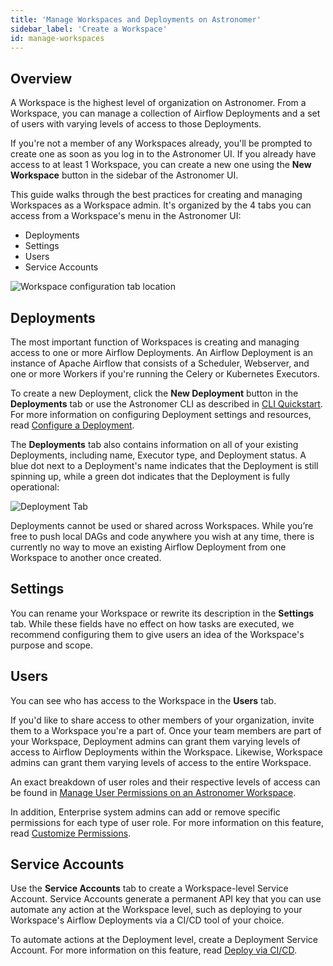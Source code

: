 ```yaml
---
title: 'Manage Workspaces and Deployments on Astronomer'
sidebar_label: 'Create a Workspace'
id: manage-workspaces
---
```


## Overview

A Workspace is the highest level of organization on Astronomer. From a Workspace, you can manage a collection of Airflow Deployments and a set of users with varying levels of access to those Deployments.

If you're not a member of any Workspaces already, you'll be prompted to create one as soon as you log in to the Astronomer UI. If you already have access to at least 1 Workspace, you can create a new one using the **New Workspace** button in the sidebar of the Astronomer UI.

This guide walks through the best practices for creating and managing Workspaces as a Workspace admin. It's organized by the 4 tabs you can access from a Workspace's menu in the Astronomer UI:

* Deployments
* Settings
* Users
* Service Accounts

![Workspace configuration tab location](https://assets2.astronomer.io/main/docs/astronomer-ui/v0.23-workspace.png)

## Deployments

The most important function of Workspaces is creating and managing access to one or more Airflow Deployments. An Airflow Deployment is an instance of Apache Airflow that consists of a Scheduler, Webserver, and one or more Workers if you're running the Celery or Kubernetes Executors.

To create a new Deployment, click the **New Deployment** button in the **Deployments** tab or use the Astronomer CLI as described in [CLI Quickstart](enterprise/cli-quickstart). For more information on configuring Deployment settings and resources, read [Configure a Deployment](enterprise/configure-deployment).

The **Deployments** tab also contains information on all of your existing Deployments, including name, Executor type, and Deployment status. A blue dot next to a Deployment's name indicates that the Deployment is still spinning up, while a green dot indicates that the Deployment is fully operational:

![Deployment Tab](https://assets2.astronomer.io/main/docs/astronomer-ui/v0.12-deployments.png)

Deployments cannot be used or shared across Workspaces. While you’re free to push local DAGs and code anywhere you wish at any time, there is currently no way to move an existing Airflow Deployment from one Workspace to another once created.

## Settings

You can rename your Workspace or rewrite its description in the **Settings** tab. While these fields have no effect on how tasks are executed, we recommend configuring them to give users an idea of the Workspace's purpose and scope.

## Users

You can see who has access to the Workspace in the **Users** tab.

If you'd like to share access to other members of your organization, invite them to a Workspace you're a part of. Once your team members are part of your Workspace, Deployment admins can grant them varying levels of access to Airflow Deployments within the Workspace. Likewise, Workspace admins can grant them varying levels of access to the entire Workspace.

An exact breakdown of user roles and their respective levels of access can be found in [Manage User Permissions on an Astronomer Workspace](enterprise/workspace-permissions).

In addition, Enterprise system admins can add or remove specific permissions for each type of user role. For more information on this feature, read [Customize Permissions](enterprise/manage-platform-users#customize-permissions).

## Service Accounts

Use the **Service Accounts** tab to create a Workspace-level Service Account. Service Accounts generate a permanent API key that you can use automate any action at the Workspace level, such as deploying to your Workspace's Airflow Deployments via a CI/CD tool of your choice.

To automate actions at the Deployment level, create a Deployment Service Account. For more information on this feature, read [Deploy via CI/CD](enterprise/ci-cd).
